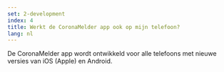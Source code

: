 ```yaml
---
set: 2-development
index: 4
title: Werkt de CoronaMelder app ook op mijn telefoon?
lang: nl
---
```


De CoronaMelder app wordt ontwikkeld voor alle telefoons met nieuwe versies van iOS (Apple) en Android.

<!-- TODO: Kijk op de pagina “De app installeren” voor meer informatie. -->
